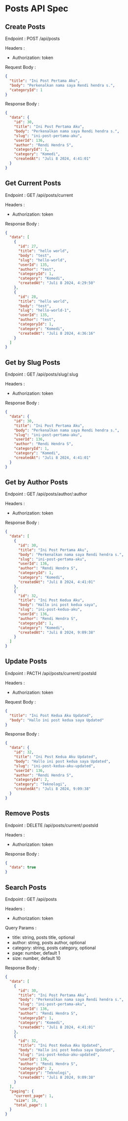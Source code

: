 # Posts API Spec

## Create Posts

Endpoint : POST /api/posts

Headers :

- Authorization: token

Request Body :

```json
{
  "title": "Ini Post Pertama Aku",
  "body": "Perkenalkan nama saya Rendi hendra s.",
  "categoryId": 1
}
```

Response Body :

```json
{
  "data": {
    "id": 30,
    "title": "Ini Post Pertama Aku",
    "body": "Perkenalkan nama saya Rendi hendra s.",
    "slug": "ini-post-pertama-aku",
    "userId": 136,
    "author": "Rendi Hendra S",
    "categoryId": 1,
    "category": "Komedi",
    "createdAt": "Juli 8 2024, 4:41:01"
  }
}
```

## Get Current Posts

Endpoint : GET /api/posts/current

Headers :

- Authorization: token

Response Body :

```json
{
  "data": [
    {
      "id": 27,
      "title": "hello world",
      "body": "test",
      "slug": "hello-world",
      "userId": 135,
      "author": "test",
      "categoryId": 1,
      "category": "Komedi",
      "createdAt": "Juli 8 2024, 4:29:50"
    },
    {
      "id": 28,
      "title": "hello world",
      "body": "test",
      "slug": "hello-world-1",
      "userId": 135,
      "author": "test",
      "categoryId": 1,
      "category": "Komedi",
      "createdAt": "Juli 8 2024, 4:36:16"
    }
  ]
}
```

## Get by Slug Posts

Endpoint : GET /api/posts/slug/:slug

Headers :

- Authorization: token

Response Body :

```json
{
  "data": {
    "id": 30,
    "title": "Ini Post Pertama Aku",
    "body": "Perkenalkan nama saya Rendi hendra s.",
    "slug": "ini-post-pertama-aku",
    "userId": 136,
    "author": "Rendi Hendra S",
    "categoryId": 1,
    "category": "Komedi",
    "createdAt": "Juli 8 2024, 4:41:01"
  }
}
```

## Get by Author Posts

Endpoint : GET /api/posts/author/:author

Headers :

- Authorization: token

Response Body :

```json
{
  "data": [
    {
      "id": 30,
      "title": "Ini Post Pertama Aku",
      "body": "Perkenalkan nama saya Rendi hendra s.",
      "slug": "ini-post-pertama-aku",
      "userId": 136,
      "author": "Rendi Hendra S",
      "categoryId": 1,
      "category": "Komedi",
      "createdAt": "Juli 8 2024, 4:41:01"
    },
    {
      "id": 32,
      "title": "Ini Post Kedua Aku",
      "body": "Hallo ini post kedua saya",
      "slug": "ini-post-kedua-aku",
      "userId": 136,
      "author": "Rendi Hendra S",
      "categoryId": 1,
      "category": "Komedi",
      "createdAt": "Juli 8 2024, 9:09:38"
    }
  ]
}
```

## Update Posts

Endpoint : PACTH /api/posts/current/:postsId

Headers :

- Authorization: token

Request Body :

```json
{
  "title": "Ini Post Kedua Aku Updated",
  "body": "Hallo ini post kedua saya Updated"
}
```

Response Body :

```json
{
  "data": {
    "id": 32,
    "title": "Ini Post Kedua Aku Updated",
    "body": "Hallo ini post kedua saya Updated",
    "slug": "ini-post-kedua-aku-updated",
    "userId": 136,
    "author": "Rendi Hendra S",
    "categoryId": 2,
    "category": "Teknologi",
    "createdAt": "Juli 8 2024, 9:09:38"
  }
}
```

## Remove Posts

Endpoint : DELETE /api/posts/current/:postsId

Headers :

- Authorization: token

Response Body :

```json
{
  "data": true
}
```

## Search Posts

Endpoint : GET /api/posts

Headers :

- Authorization: token

Query Params :

- title: string, posts title, optional
- author: string, posts author, optional
- category: string, posts category, optional
- page: number, default 1
- size: number, default 10

Response Body :

```json
{
  "data": [
    {
      "id": 30,
      "title": "Ini Post Pertama Aku",
      "body": "Perkenalkan nama saya Rendi hendra s.",
      "slug": "ini-post-pertama-aku",
      "userId": 136,
      "author": "Rendi Hendra S",
      "categoryId": 1,
      "category": "Komedi",
      "createdAt": "Juli 8 2024, 4:41:01"
    },
    {
      "id": 32,
      "title": "Ini Post Kedua Aku Updated",
      "body": "Hallo ini post kedua saya Updated",
      "slug": "ini-post-kedua-aku-updated",
      "userId": 136,
      "author": "Rendi Hendra S",
      "categoryId": 2,
      "category": "Teknologi",
      "createdAt": "Juli 8 2024, 9:09:38"
    }
  ],
  "paging": {
    "current_page": 1,
    "size": 10,
    "total_page": 1
  }
}
```
